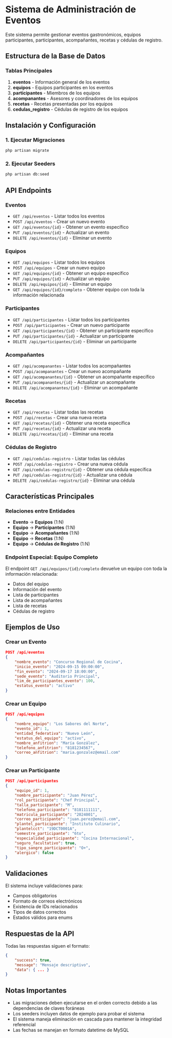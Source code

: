 # Sistema de Administración de Eventos

Este sistema permite gestionar eventos gastronómicos, equipos participantes, participantes, acompañantes, recetas y cédulas de registro.

## Estructura de la Base de Datos

### Tablas Principales

1. **eventos** - Información general de los eventos
2. **equipos** - Equipos participantes en los eventos
3. **participantes** - Miembros de los equipos
4. **acompanantes** - Asesores y coordinadores de los equipos
5. **recetas** - Recetas presentadas por los equipos
6. **cedulas_registro** - Cédulas de registro de los equipos

## Instalación y Configuración

### 1. Ejecutar Migraciones

```bash
php artisan migrate
```

### 2. Ejecutar Seeders

```bash
php artisan db:seed
```

## API Endpoints

### Eventos

-   `GET /api/eventos` - Listar todos los eventos
-   `POST /api/eventos` - Crear un nuevo evento
-   `GET /api/eventos/{id}` - Obtener un evento específico
-   `PUT /api/eventos/{id}` - Actualizar un evento
-   `DELETE /api/eventos/{id}` - Eliminar un evento

### Equipos

-   `GET /api/equipos` - Listar todos los equipos
-   `POST /api/equipos` - Crear un nuevo equipo
-   `GET /api/equipos/{id}` - Obtener un equipo específico
-   `PUT /api/equipos/{id}` - Actualizar un equipo
-   `DELETE /api/equipos/{id}` - Eliminar un equipo
-   `GET /api/equipos/{id}/completo` - Obtener equipo con toda la información relacionada

### Participantes

-   `GET /api/participantes` - Listar todos los participantes
-   `POST /api/participantes` - Crear un nuevo participante
-   `GET /api/participantes/{id}` - Obtener un participante específico
-   `PUT /api/participantes/{id}` - Actualizar un participante
-   `DELETE /api/participantes/{id}` - Eliminar un participante

### Acompañantes

-   `GET /api/acompanantes` - Listar todos los acompañantes
-   `POST /api/acompanantes` - Crear un nuevo acompañante
-   `GET /api/acompanantes/{id}` - Obtener un acompañante específico
-   `PUT /api/acompanantes/{id}` - Actualizar un acompañante
-   `DELETE /api/acompanantes/{id}` - Eliminar un acompañante

### Recetas

-   `GET /api/recetas` - Listar todas las recetas
-   `POST /api/recetas` - Crear una nueva receta
-   `GET /api/recetas/{id}` - Obtener una receta específica
-   `PUT /api/recetas/{id}` - Actualizar una receta
-   `DELETE /api/recetas/{id}` - Eliminar una receta

### Cédulas de Registro

-   `GET /api/cedulas-registro` - Listar todas las cédulas
-   `POST /api/cedulas-registro` - Crear una nueva cédula
-   `GET /api/cedulas-registro/{id}` - Obtener una cédula específica
-   `PUT /api/cedulas-registro/{id}` - Actualizar una cédula
-   `DELETE /api/cedulas-registro/{id}` - Eliminar una cédula

## Características Principales

### Relaciones entre Entidades

-   **Evento** → **Equipos** (1:N)
-   **Equipo** → **Participantes** (1:N)
-   **Equipo** → **Acompañantes** (1:N)
-   **Equipo** → **Recetas** (1:N)
-   **Equipo** → **Cédulas de Registro** (1:N)

### Endpoint Especial: Equipo Completo

El endpoint `GET /api/equipos/{id}/completo` devuelve un equipo con toda la información relacionada:

-   Datos del equipo
-   Información del evento
-   Lista de participantes
-   Lista de acompañantes
-   Lista de recetas
-   Cédulas de registro

## Ejemplos de Uso

### Crear un Evento

```json
POST /api/eventos
{
    "nombre_evento": "Concurso Regional de Cocina",
    "inicio_evento": "2024-09-15 09:00:00",
    "fin_evento": "2024-09-17 18:00:00",
    "sede_evento": "Auditorio Principal",
    "lim_de_participantes_evento": 100,
    "estatus_evento": "activo"
}
```

### Crear un Equipo

```json
POST /api/equipos
{
    "nombre_equipo": "Los Sabores del Norte",
    "evento_id": 1,
    "entidad_federativa": "Nuevo León",
    "estatus_del_equipo": "activo",
    "nombre_anfitrion": "María González",
    "telefono_anfitrion": "8181234567",
    "correo_anfitrion": "maria.gonzalez@email.com"
}
```

### Crear un Participante

```json
POST /api/participantes
{
    "equipo_id": 1,
    "nombre_participante": "Juan Pérez",
    "rol_participante": "Chef Principal",
    "talla_participante": "M",
    "telefono_participante": "8181111111",
    "matricula_participante": "2024001",
    "correo_participante": "juan.perez@email.com",
    "plantel_participante": "Instituto Culinario",
    "plantelcct": "19DCT0001A",
    "semestre_participante": "6to",
    "especialidad_participante": "Cocina Internacional",
    "seguro_facultativo": true,
    "tipo_sangre_participante": "O+",
    "alergico": false
}
```

## Validaciones

El sistema incluye validaciones para:

-   Campos obligatorios
-   Formato de correos electrónicos
-   Existencia de IDs relacionados
-   Tipos de datos correctos
-   Estados válidos para enums

## Respuestas de la API

Todas las respuestas siguen el formato:

```json
{
    "success": true,
    "message": "Mensaje descriptivo",
    "data": { ... }
}
```

## Notas Importantes

-   Las migraciones deben ejecutarse en el orden correcto debido a las dependencias de claves foráneas
-   Los seeders incluyen datos de ejemplo para probar el sistema
-   El sistema maneja eliminación en cascada para mantener la integridad referencial
-   Las fechas se manejan en formato datetime de MySQL
